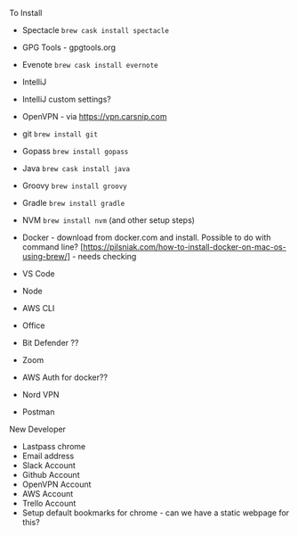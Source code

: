 To Install

- Spectacle `brew cask install spectacle`
- GPG Tools - gpgtools.org
- Evenote `brew cask install evernote`
- IntelliJ
 - IntelliJ custom settings?
- OpenVPN - via https://vpn.carsnip.com
- git `brew install git`
- Gopass `brew install gopass`
- Java `brew cask install java`
- Groovy `brew install groovy`
- Gradle `brew install gradle`
- NVM `brew install nvm` (and other setup steps)

- Docker - download from docker.com and install. Possible to do with command line? [https://pilsniak.com/how-to-install-docker-on-mac-os-using-brew/] - needs checking

- VS Code
- Node
- AWS CLI
- Office
- Bit Defender ??
- Zoom
- AWS Auth for docker??
- Nord VPN
- Postman

New Developer
- Lastpass chrome
- Email address
- Slack Account
- Github Account
- OpenVPN Account
- AWS Account
- Trello Account
- Setup default bookmarks for chrome - can we have a static webpage for this?
